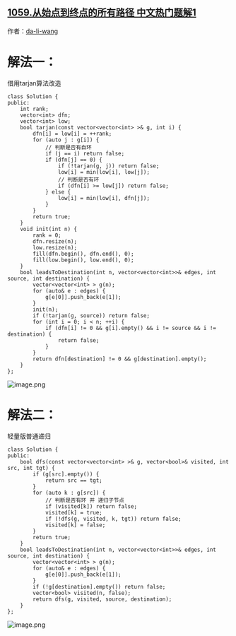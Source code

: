 ## [1059.从始点到终点的所有路径 中文热门题解1](https://leetcode.cn/problems/all-paths-from-source-lead-to-destination/solutions/100000/c-shuang-100-tarjanjie-fa-by-da-li-wang)

作者：[da-li-wang](https://leetcode.cn/u/da-li-wang)
# 解法一：
借用tarjan算法改造
```
class Solution {
public:
    int rank;
    vector<int> dfn;
    vector<int> low;
    bool tarjan(const vector<vector<int> >& g, int i) {
        dfn[i] = low[i] = ++rank;
        for (auto j : g[i]) {
            // 判断是否有自环
            if (j == i) return false;
            if (dfn[j] == 0) {
                if (!tarjan(g, j)) return false;
                low[i] = min(low[i], low[j]);
                // 判断是否有环
                if (dfn[i] >= low[j]) return false;
            } else {
                low[i] = min(low[i], dfn[j]);
            }
        }
        return true;
    }
    void init(int n) {
        rank = 0;
        dfn.resize(n);
        low.resize(n);
        fill(dfn.begin(), dfn.end(), 0);
        fill(low.begin(), low.end(), 0);
    }
    bool leadsToDestination(int n, vector<vector<int>>& edges, int source, int destination) {
        vector<vector<int> > g(n);
        for (auto& e : edges) {
            g[e[0]].push_back(e[1]);
        }
        init(n);
        if (!tarjan(g, source)) return false;
        for (int i = 0; i < n; ++i) {
            if (dfn[i] != 0 && g[i].empty() && i != source && i != destination) {
                return false;
            }
        }
        return dfn[destination] != 0 && g[destination].empty();
    }
};
```

![image.png](https://pic.leetcode-cn.com/530fda65cbb26f374d2c3a202c134462ad85da4040e0173ab27de8242428a91f-image.png)

# 解法二：
轻量版普通递归
```
class Solution {
public:
    bool dfs(const vector<vector<int> >& g, vector<bool>& visited, int src, int tgt) {
        if (g[src].empty()) {
            return src == tgt;
        }
        for (auto k : g[src]) {
            // 判断是否有环 并 递归子节点
            if (visited[k]) return false;
            visited[k] = true;
            if (!dfs(g, visited, k, tgt)) return false;
            visited[k] = false;
        }
        return true;
    }
    bool leadsToDestination(int n, vector<vector<int>>& edges, int source, int destination) {
        vector<vector<int> > g(n);
        for (auto& e : edges) {
            g[e[0]].push_back(e[1]);
        }
        if (!g[destination].empty()) return false;
        vector<bool> visited(n, false);
        return dfs(g, visited, source, destination);
    }
};
```

![image.png](https://pic.leetcode-cn.com/4c839bfa25a4502b3e378e2319ba2352f80d7debdec11d39e242092cf4ac686f-image.png)
